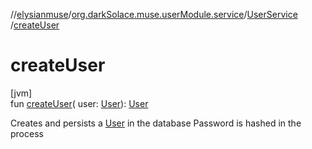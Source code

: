 //[elysianmuse](../../../index.md)/[org.darkSolace.muse.userModule.service](../index.md)/[UserService](index.md)
/[createUser](create-user.md)

# createUser

[jvm]\
fun [createUser](create-user.md)(
user: [User](../../org.darkSolace.muse.userModule.model/-user/index.md)): [User](../../org.darkSolace.muse.userModule.model/-user/index.md)

Creates and persists a [User](../../org.darkSolace.muse.userModule.model/-user/index.md) in the database Password is
hashed in the process
